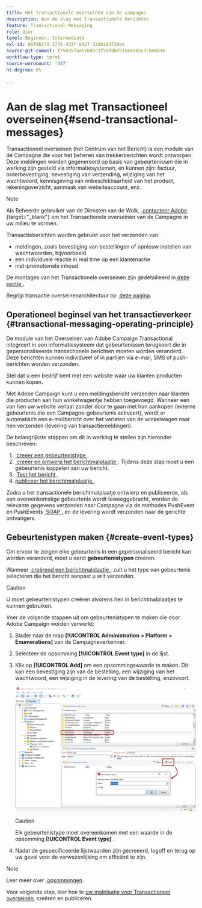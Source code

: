 ```yaml
---
title: Het Transactionele overseinen van de campagne
description: Aan de slag met Transactionele berichten
feature: Transactional Messaging
role: User
level: Beginner, Intermediate
exl-id: 06fdb279-3776-433f-8d27-33d016473dee
source-git-commit: f75b95faa570d7c3f59fd8fb15692d3c3cbe0d36
workflow-type: tm+mt
source-wordcount: '447'
ht-degree: 0%

---
```


# Aan de slag met Transactioneel overseinen{#send-transactional-messages}

Transactioneel overseinen (het Centrum van het Bericht) is een module van de Campagne die voor het beheren van trekkerberichten wordt ontworpen. Deze meldingen worden gegenereerd op basis van gebeurtenissen die in werking zijn gesteld via informatiesystemen, en kunnen zijn: factuur, orderbevestiging, bevestiging van verzending, wijziging van het wachtwoord, kennisgeving van onbeschikbaarheid van het product, rekeningoverzicht, aanmaak van websiteaccount, enz.

>[!NOTE]
>
>Als Beheerde gebruiker van de Diensten van de Wolk, [&#x200B; contacteer Adobe &#x200B;](../start/campaign-faq.md#support){target="_blank"} om het Transactionele overseinen van de Campagne in uw milieu te vormen.

Transactieberichten worden gebruikt voor het verzenden van:

* meldingen, zoals bevestiging van bestellingen of opnieuw instellen van wachtwoorden, bijvoorbeeld
* een individuele reactie in real time op een klantenactie
* niet-promotionele inhoud

De montages van het Transactionele overseinen zijn gedetailleerd in [&#x200B; deze sectie &#x200B;](../config/transactional-msg-settings.md).

Begrijp transactie overseinenarchitectuur op [&#x200B; deze pagina &#x200B;](../architecture/architecture.md#transac-msg-archi).

## Operationeel beginsel van het transactieverkeer {#transactional-messaging-operating-principle}

De module van het Overseinen van Adobe Campaign Transactional integreert in een informatiesysteem dat gebeurtenissen terugkeert die in gepersonaliseerde transactionele berichten moeten worden veranderd. Deze berichten kunnen individueel of in partijen via e-mail, SMS of push-berichten worden verzonden.

Stel dat u een bedrijf bent met een website waar uw klanten producten kunnen kopen.

Met Adobe Campaign kunt u een meldingsbericht verzenden naar klanten die producten aan hun winkelwagentje hebben toegevoegd. Wanneer een van hen uw website verlaat zonder door te gaan met hun aankopen (externe gebeurtenis die een Campagne-gebeurtenis activeert), wordt er automatisch een e-mailbericht over het verlaten van de winkelwagen naar hen verzonden (levering van transactiemeldingen).

De belangrijkste stappen om dit in werking te stellen zijn hieronder beschreven:

1. [&#x200B; creeer een gebeurtenistype &#x200B;](#create-event-types).
1. [&#x200B; creeer en ontwerp het berichtmalplaatje &#x200B;](transactional-template.md#create-message-template). Tijdens deze stap moet u een gebeurtenis koppelen aan uw bericht.
1. [&#x200B; Test het bericht &#x200B;](transactional-template.md#test-message-template).
1. [&#x200B; publiceer het berichtmalplaatje &#x200B;](transactional-template.md#publish-message-template).

Zodra u het transactionele berichtmalplaatje ontwierp en publiceerde, als een overeenkomstige gebeurtenis wordt teweeggebracht, worden de relevante gegevens verzonden naar Campagne via de methodes PushEvent en PushEvents [&#x200B; SOAP &#x200B;](../send/event-description.md), en de levering wordt verzonden naar de gerichte ontvangers.

## Gebeurtenistypen maken {#create-event-types}

Om ervoor te zorgen elke gebeurtenis in een gepersonaliseerd bericht kan worden veranderd, moet u eerst **gebeurtenistypen** creëren.

Wanneer [&#x200B; creërend een berichtmalplaatje &#x200B;](#create-message-template), zult u het type van gebeurtenis selecteren die het bericht aanpast u wilt verzenden.

>[!CAUTION]
>
>U moet gebeurtenistypen creëren alvorens hen in berichtmalplaatjes te kunnen gebruiken.

Voer de volgende stappen uit om gebeurtenistypen te maken die door Adobe Campaign worden verwerkt:

1. Blader naar de map **[!UICONTROL Administration > Platform > Enumerations]** van de Campagneverkenner.
1. Selecteer de opsomming **[!UICONTROL Event type]** in de lijst.
1. Klik op **[!UICONTROL Add]** om een opsommingswaarde te maken. Dit kan een bevestiging zijn van de bestelling, een wijziging van het wachtwoord, een wijziging in de levering van de bestelling, enzovoort.

   ![](assets/messagecenter_eventtype_enum_001.png)

   >[!CAUTION]
   >
   >Elk gebeurtenistype moet overeenkomen met een waarde in de opsomming **[!UICONTROL Event type]** .

1. Nadat de gespecificeerde lijstwaarden zijn gecreeerd, logoff en terug op uw geval voor de verwezenlijking om efficiënt te zijn.

>[!NOTE]
>
>Leer meer over [&#x200B; opsommingen &#x200B;](../config/enumerations.md).

Voor volgende stap, leer hoe te [&#x200B; uw malplaatje voor Transactioneel overseinen &#x200B;](transactional-template.md) creëren en publiceren.
